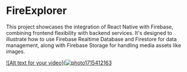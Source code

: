 # FireExplorer
This project showcases the integration of React Native with Firebase, combining frontend flexibility with backend services. It's designed to illustrate how to use Firebase Realtime Database and Firestore for data management, along with Firebase Storage for handling media assets like images.


[![Alt text for your video](![photo1715412163](https://github.com/Tariq-Monowar/FireExplorer-android/assets/101199109/2404f82e-4ac9-432c-8dd8-5974d7dc22cd)](https://firebasestorage.googleapis.com/v0/b/githubvideo-2fafb.appspot.com/o/video6190698365043346453.mp4?alt=media&token=9706636b-637f-4b2a-a740-38c7bb92f2d1)
